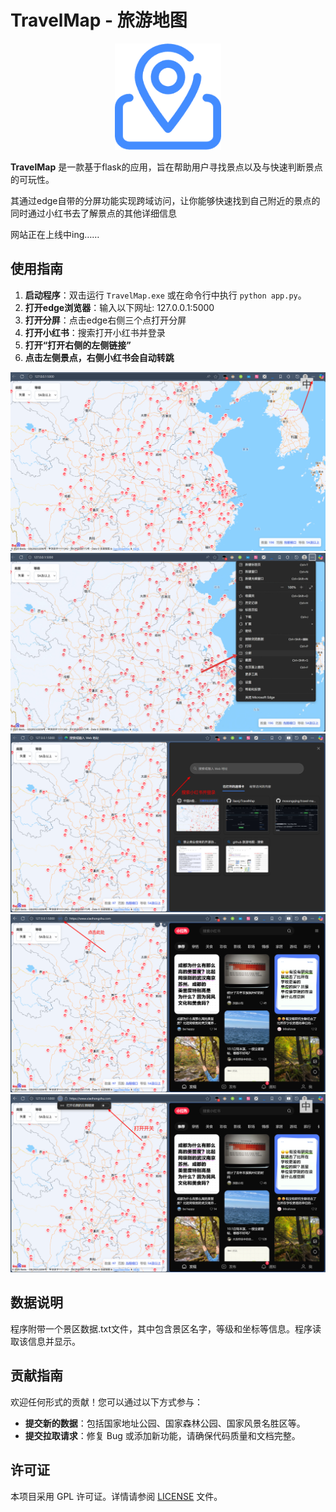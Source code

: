 
# TravelMap - 旅游地图

<div align=center>
<img src="https://github.com/liaanj/TravelMap/blob/main/doc/travelmap.png" width="170px">
</div>
<p></p><p></p>

**TravelMap** 是一款基于flask的应用，旨在帮助用户寻找景点以及与快速判断景点的可玩性。

其通过edge自带的分屏功能实现跨域访问，让你能够快速找到自己附近的景点的同时通过小红书去了解景点的其他详细信息

网站正在上线中ing……

## 使用指南

1. **启动程序**：双击运行 `TravelMap.exe` 或在命令行中执行 `python app.py`。
2. **打开edge浏览器**：输入以下网址: 127.0.0.1:5000
3. **打开分屏**：点击edge右侧三个点打开分屏
4. **打开小红书**：搜索打开小红书并登录
5. **打开“打开右侧的左侧链接”**
6. **点击左侧景点，右侧小红书会自动转跳**

<img src="https://github.com/liaanj/TravelMap/blob/main/doc/1759336432594.png">
<img src="https://github.com/liaanj/TravelMap/blob/main/doc/Snipaste_2025-10-02_00-34-22.png" >
<img src="https://github.com/liaanj/TravelMap/blob/main/doc/Snipaste_2025-10-02_00-37-06.png" >
<img src="https://github.com/liaanj/TravelMap/blob/main/doc/Snipaste_2025-10-02_00-37-54.png" >
<img src="https://github.com/liaanj/TravelMap/blob/main/doc/Snipaste_2025-10-02_00-38-41.png" >



## 数据说明

程序附带一个景区数据.txt文件，其中包含景区名字，等级和坐标等信息。程序读取该信息并显示。

## 贡献指南

欢迎任何形式的贡献！您可以通过以下方式参与：

- **提交新的数据**：包括国家地址公园、国家森林公园、国家风景名胜区等。
- **提交拉取请求**：修复 Bug 或添加新功能，请确保代码质量和文档完整。


## 许可证

本项目采用 GPL 许可证。详情请参阅 [LICENSE](https://github.com/liaanj/TravelMap/blob/main/LICENSE) 文件。

